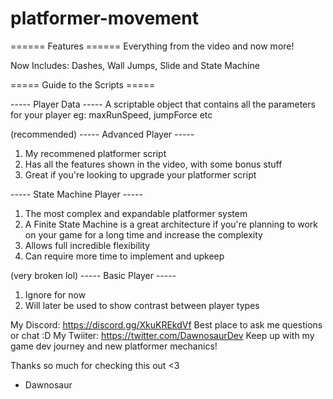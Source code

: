 # platformer-movement

====== Features ======
  Everything from the video and now more!
  
  Now Includes: Dashes, Wall Jumps, Slide and State Machine

===== Guide to the Scripts =====

----- Player Data -----
  A scriptable object that contains all the parameters for your player
  eg: maxRunSpeed, jumpForce etc
  
(recommended)
----- Advanced Player -----
  1) My recommened platformer script
  2) Has all the features shown in the video, with some bonus stuff
  3) Great if you're looking to upgrade your platformer script 

----- State Machine Player ----- 
  1) The most complex and expandable platformer system
  2) A Finite State Machine is a great architecture if you're planning to work on your game for a long time and increase the complexity
  3) Allows full incredible flexibility
  4) Can require more time to implement and upkeep

(very broken lol)
----- Basic Player ----- 
  1) Ignore for now
  2) Will later be used to show contrast between player types

My Discord: https://discord.gg/XkuKREkdVf Best place to ask me questions or chat :D
My Twiiter: https://twitter.com/DawnosaurDev Keep up with my game dev journey and new platformer mechanics!

Thanks so much for checking this out <3
  - Dawnosaur 
